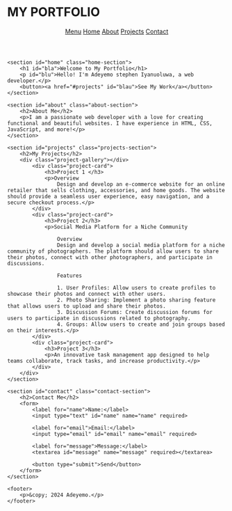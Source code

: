 # MY PORTFOLIO
<html lang="en">
<head>
    <meta charset="UTF-8">
    <meta name="viewport" content="width=device-width, initial-scale=1.0">
    <title>My Portfolio</title>
    <link rel="stylesheet" href="active2.css">
</head>
<body>
    <header>
        <div class="dropdown">
                <a href="#menu">Menu</a>
                <a href="#home">Home</a>
                <a href="#about">About</a>
                <a href="#projects">Projects</a>
                <a href="#contact">Contact</a>
            </div>
    </header>

    <section id="home" class="home-section">
        <h1 id="bla">Welcome to My Portfolio</h1>
        <p id="blu">Hello! I'm Adeyemo stephen Iyanuoluwa, a web developer.</p>
        <button><a href="#projects" id="blau">See My Work</a></button>
    </section>

    <section id="about" class="about-section">
        <h2>About Me</h2>
        <p>I am a passionate web developer with a love for creating functional and beautiful websites. I have experience in HTML, CSS, JavaScript, and more!</p>
    </section>

    <section id="projects" class="projects-section">
        <h2>My Projects</h2>
        <div class="project-gallery"></div>
            <div class="project-card">
                <h3>Project 1 </h3>
                <p>Overview
                    Design and develop an e-commerce website for an online retailer that sells clothing, accessories, and home goods. The website should provide a seamless user experience, easy navigation, and a secure checkout process.</p>
            </div>
            <div class="project-card">
                <h3>Project 2</h3>
                <p>Social Media Platform for a Niche Community

                    Overview
                    Design and develop a social media platform for a niche community of photographers. The platform should allow users to share their photos, connect with other photographers, and participate in discussions.
                    
                    Features
                    
                    1. User Profiles: Allow users to create profiles to showcase their photos and connect with other users.
                    2. Photo Sharing: Implement a photo sharing feature that allows users to upload and share their photos.
                    3. Discussion Forums: Create discussion forums for users to participate in discussions related to photography.
                    4. Groups: Allow users to create and join groups based on their interests.</p>
            </div>
            <div class="project-card">
                <h3>Project 3</h3>
                <p>An innovative task management app designed to help teams collaborate, track tasks, and increase productivity.</p>
            </div>
        </div>
    </section>

    <section id="contact" class="contact-section">
        <h2>Contact Me</h2>
        <form>
            <label for="name">Name:</label>
            <input type="text" id="name" name="name" required>

            <label for="email">Email:</label>
            <input type="email" id="email" name="email" required>

            <label for="message">Message:</label>
            <textarea id="message" name="message" required></textarea>

            <button type="submit">Send</button>
        </form>
    </section>

    <footer>
        <p>&copy; 2024 Adeyemo.</p>
    </footer>
</body>
</html>
